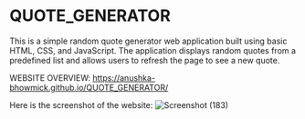 # QUOTE_GENERATOR
This is a simple random quote generator web application built using basic HTML, CSS, and JavaScript. The application displays random quotes from a predefined list and allows users to refresh the page to see a new quote.

WEBSITE OVERVIEW: https://anushka-bhowmick.github.io/QUOTE_GENERATOR/

Here is the screenshot of the website: 
![Screenshot (183)](https://github.com/Anushka-Bhowmick/QUOTE_GENERATOR/assets/76967222/29aefcb9-40c6-4c23-bc82-1ca8921780a0)
